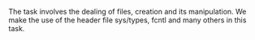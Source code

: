 The task involves the dealing of files, creation and its manipulation. We make the use of the header file sys/types, fcntl and many others in this task.
